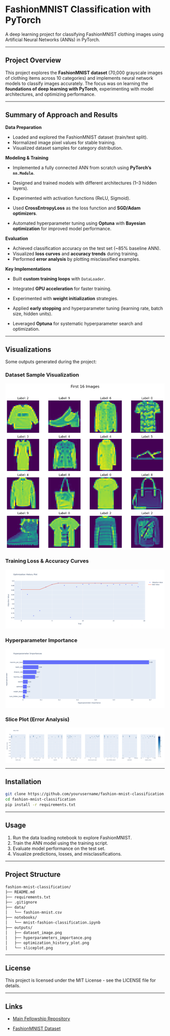 
# FashionMNIST Classification with PyTorch

A deep learning project for classifying FashionMNIST clothing images using Artificial Neural Networks (ANNs) in PyTorch.

---

## Project Overview

This project explores the **FashionMNIST dataset** (70,000 grayscale images of clothing items across 10 categories) and implements neural network models to classify images accurately. The focus was on learning the **foundations of deep learning with PyTorch**, experimenting with model architectures, and optimizing performance.

---

## Summary of Approach and Results

**Data Preparation**

* Loaded and explored the FashionMNIST dataset (train/test split).
* Normalized image pixel values for stable training.
* Visualized dataset samples for category distribution.

**Modeling & Training**

* Implemented a fully connected ANN from scratch using **PyTorch’s `nn.Module`**.
* Designed and trained models with different architectures (1–3 hidden layers).
* Experimented with activation functions (ReLU, Sigmoid).
* Used **CrossEntropyLoss** as the loss function and **SGD/Adam optimizers**.

* Automated hyperparameter tuning using **Optuna** with **Bayesian optimization** for improved model performance.

**Evaluation**

* Achieved classification accuracy on the test set (~85% baseline ANN).
* Visualized **loss curves** and **accuracy trends** during training.
* Performed **error analysis** by plotting misclassified examples.

**Key Implementations**

* Built **custom training loops** with `DataLoader`.
* Integrated **GPU acceleration** for faster training.
* Experimented with **weight initialization** strategies.
* Applied **early stopping** and hyperparameter tuning (learning rate, batch size, hidden units).

* Leveraged **Optuna** for systematic hyperparameter search and optimization.

---

## Visualizations

Some outputs generated during the project:

### Dataset Sample Visualization
![Dataset Sample](outputs/dataset_image.png)

### Training Loss & Accuracy Curves
![Training Loss & Accuracy](outputs/optimization_history_plot.png)

### Hyperparameter Importance
![Hyperparameter Importance](outputs/hyperparameters_importance.png)

### Slice Plot (Error Analysis)
![Slice Plot](outputs/sliceplot.png)

---

## Installation

```bash
git clone https://github.com/yourusername/fashion-mnist-classification.git
cd fashion-mnist-classification
pip install -r requirements.txt
```

---

## Usage

1. Run the data loading notebook to explore FashionMNIST.
2. Train the ANN model using the training script.
3. Evaluate model performance on the test set.
4. Visualize predictions, losses, and misclassifications.

---

## Project Structure

```
fashion-mnist-classification/
├── README.md
├── requirements.txt
├── .gitignore
├── data/
│   └── fashion-mnist.csv
├── notebooks/
│   └── mnist-fashion-classification.ipynb
├── outputs/
│   ├── dataset_image.png
│   ├── hyperparameters_importance.png
│   ├── optimization_history_plot.png
│   └── sliceplot.png
```

---

## License

This project is licensed under the MIT License - see the LICENSE file for details.

---

## Links

* [Main Fellowship Repository](https://github.com/KushalRegmi61/AI_Fellowship_FuseMachines)

* [FashionMNIST Dataset](https://github.com/zalandoresearch/fashion-mnist)






